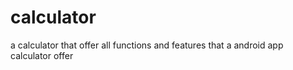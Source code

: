 # calculator
 a calculator that offer all functions and features that a android app calculator offer
